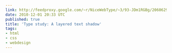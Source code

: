 ```yaml
---
link: http://feedproxy.google.com/~r/NiceWebType/~3/93-JDm1RGBg/2060629722
date: 2010-12-01 20:33 UTC
published: true
title: 'Type study: A layered text shadow'
tags:
- html
- css
- webdesign
---
```



